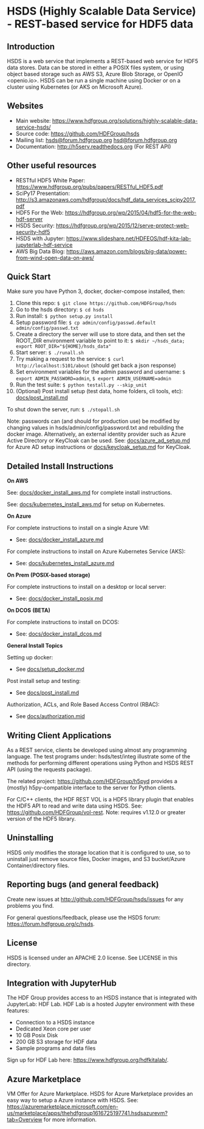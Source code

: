 HSDS (Highly Scalable Data Service) - REST-based service for HDF5 data
======================================================================
 
Introduction
------------

HSDS is a web service that implements a REST-based web service for HDF5 data stores.
Data can be stored in either a POSIX files system, or using object based storage such as
AWS S3, Azure Blob Storage, or OpenIO <openio.io>.
HSDS can be run a single machine using Docker or on a cluster using Kubernetes (or AKS on Microsoft Azure).

Websites
--------

* Main website: <https://www.hdfgroup.org/solutions/highly-scalable-data-service-hsds/>
* Source code: <https://github.com/HDFGroup/hsds>
* Mailing list: hsds@forum.hdfgroup.org <hsd@forum.hdfgroup.org>
* Documentation: <http://h5serv.readthedocs.org> (For REST API)

Other useful resources
----------------------

* RESTful HDF5 White Paper: <https://www.hdfgroup.org/pubs/papers/RESTful_HDF5.pdf>
* SciPy17 Presentation: <http://s3.amazonaws.com/hdfgroup/docs/hdf_data_services_scipy2017.pdf>
* HDF5 For the Web: <https://hdfgroup.org/wp/2015/04/hdf5-for-the-web-hdf-server>
* HSDS Security: <https://hdfgroup.org/wp/2015/12/serve-protect-web-security-hdf5>
* HSDS with Jupyter: <https://www.slideshare.net/HDFEOS/hdf-kita-lab-jupyterlab-hdf-service>
* AWS Big Data Blog: <https://aws.amazon.com/blogs/big-data/power-from-wind-open-data-on-aws/>


Quick Start
-------------

Make sure you have Python 3, docker, docker-compose installed, then:

   1. Clone this repo: `$ git clone https://github.com/HDFGroup/hsds`
   2. Go to the hsds directory: `$ cd hsds`
   3. Run install: `$ python setup.py install`
   4. Setup password file: `$ cp admin/config/passwd.default admin/config/passwd.txt`
   5. Create a directory the server will use to store data, and then set the ROOT_DIR environment variable to point to it: `$ mkdir ~/hsds_data; export ROOT_DIR="${HOME}/hsds_data"`
   6. Start server: `$ ./runall.sh`
   7. Try making a request to the service: `$ curl http://localhost:5101/about` (should get back a json response)
   8. Set environment variables for the admin password and username: `$ export ADMIN_PASSWORD=admin`, `$ export ADMIN_USERNAME=admin`
   9. Run the test suite: `$ python testall.py --skip_unit`
   10. (Optional) Post install setup (test data, home folders, cli tools, etc): [docs/post_install.md](docs/post_install.md)


To shut down the server, run: `$ ./stopall.sh`
    
Note: passwords can (and should for production use) be modified by changing values in hsds/admin/config/password.txt and rebuilding the docker image.  Alternatively, an external identity provider such as Azure Active Directory or KeyCloak can be used.  See: [docs/azure_ad_setup.md](docs/azure_ad_setup.md) for Azure AD setup instructions or [docs/keycloak_setup.md](docs/keycloak_setup.md) for KeyCloak.

Detailed Install Instructions
-----------------------------

**On AWS**

See: [docs/docker_install_aws.md](docs/docker_install_aws.md) for complete install instructions.

See: [docs/kubernetes_install_aws.md](docs/kubernetes_install_aws.md) for setup on Kubernetes.

**On Azure** 

For complete instructions to install on a single Azure VM:
- See: [docs/docker_install_azure.md](docs/docker_install_azure.md)

For complete instructions to install on Azure Kubernetes Service (AKS):
- See: [docs/kubernetes_install_azure.md](docs/kubernetes_install_azure.md)

**On Prem (POSIX-based storage)** 

For complete instructions to install on a desktop or local server:
- See: [docs/docker_install_posix.md](docs/docker_install_posix.md)

**On DCOS** **(BETA)**

For complete instructions to install on DCOS:
- See: [docs/docker_install_dcos.md](docs/docker_install_dcos.md)

**General Install Topics**

Setting up docker:
- See [docs/setup_docker.md](docs/setup_docker.md)

Post install setup and testing:
- See [docs/post_install.md](docs/post_install.md)

Authorization, ACLs, and Role Based Access Control (RBAC):
- See [docs/authorization.mid](docs/authorization.md)

Writing Client Applications
----------------------------

As a REST service, clients be developed using almost any programming language.  The
test programs under: hsds/test/integ illustrate some of the methods for performing
different operations using Python and HSDS REST API (using the requests package).

The related project: <https://github.com/HDFGroup/h5pyd> provides a (mostly) h5py-compatible
interface to the server for Python clients.

For C/C++ clients, the HDF REST VOL is a HDF5 library plugin that enables the HDF5 API to read and write data
using HSDS.  See: <https://github.com/HDFGroup/vol-rest>. Note: requires v1.12.0 or greater version of the HDF5 library.

Uninstalling
------------

HSDS only modifies the storage location that it is configured to use, so to uninstall just remove
source files, Docker images, and S3 bucket/Azure Container/directory files.

Reporting bugs (and general feedback)
-------------------------------------

Create new issues at <http://github.com/HDFGroup/hsds/issues> for any problems you find.

For general questions/feedback, please use the HSDS forum: <https://forum.hdfgroup.org/c/hsds>.

License
-------

HSDS is licensed under an APACHE 2.0 license.  See LICENSE in this directory.

Integration with JupyterHub
---------------------------

The HDF Group provides access to an HSDS instance that is integrated with JupyterLab: HDF Lab.  HDF Lab is a hosted Jupyter environment with these features:

* Connection to a HSDS instance
* Dedicated Xeon core per user
* 10 GB Posix Disk
* 200 GB S3 storage for HDF data
* Sample programs and data files

Sign up for HDF Lab here: <https://www.hdfgroup.org/hdfkitalab/>.

Azure Marketplace
-----------------

VM Offer for Azure Marketplace. HSDS for Azure Marketplace provides an easy way to
setup a Azure instance with HSDS.  See: <https://azuremarketplace.microsoft.com/en-us/marketplace/apps/thehdfgroup1616725197741.hsdsazurevm?tab=Overview> for more information.

